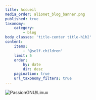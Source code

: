 ```yaml
---
title: Accueil
media_order: alionet_blog_banner.png
published: true
taxonomy:
    category:
        - blog
body_classes: 'title-center title-h1h2'
content:
    items:
        - '@self.children'
    limit: 5
    order:
        by: date
        dir: desc
    pagination: true
    url_taxonomy_filters: true
---
```


![PassionGNU/Linux](https://download.tuxfamily.org/passionlinux/site/banner.png)